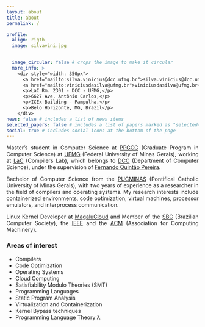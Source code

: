 ```yaml
---
layout: about
title: about
permalink: /

profile:
  align: rigth
  image: silvavini.jpg
  

  image_circular: false # crops the image to make it circular
  more_info: >
    <div style="width: 350px">
      <a href="mailto:silva.vinicius@dcc.ufmg.br">silva.vinicius@dcc.ufmg.br</a>
      <a href="mailto:viniciusdasilva@ufmg.br">viniciusdasilva@ufmg.br</a>
      <p>LaC Rm. 2301 - DCC - UFMG,</p>
      <p>6627 Ave. Antônio Carlos,</p> 
      <p>ICEx Building - Pampulha,</p>
      <p>Belo Horizonte, MG, Brazil</p>
    </div>
news: false # includes a list of news items
selected_papers: false # includes a list of papers marked as "selected={true}"
social: true # includes social icons at the bottom of the page
---
```

<p style="text-align: justify; text-justify: inter-word;">
Master’s student in Computer Science at <a href="https://ppgcc.dcc.ufmg.br/">PPGCC</a> (Graduate Program in Computer Science) at <a href="https://ufmg.br/">UFMG</a> (Federal University of Minas Gerais), working at <a href="https://lac-dcc.github.io/">LaC</a> (Compilers Lab), which belongs to <a href="https://dcc.ufmg.br/">DCC</a> (Department of Computer Science), under the supervision of <a href="https://dcc.ufmg.br/professor/fernando-magno-quintao-pereira/">Fernando Quintão Pereira</a>.
</p>

<p style="text-align: justify; text-justify: inter-word;">
Bachelor of Computer Science from the <a href="https://pucminas.br/">PUCMINAS</a> (Pontifical Catholic University of Minas Gerais), with two years of experience as a researcher in the field of compilers and operating systems. My research interests include containerized environments, code optimization, virtual machines, processor emulators, and interprocess communication.
</p>

<p style="text-align: justify; text-justify: inter-word;">
Linux Kernel Developer at <a href="https://magalu.cloud/">MagaluCloud</a> and Member of the <a href="https://www.sbc.org.br/">SBC</a> (Brazilian Computer Society), the <a href="https://www.ieee.org/">IEEE</a> and the <a href="https://acm.org/">ACM</a> (Association for Computing Machinery).
</p>

### Areas of interest
* Compilers
* Code Optimization
* Operating Systems
* Cloud Computing
* Satisfiability Modulo Theories (SMT)
* Programming Languages
* Static Program Analysis
* Virtualization and Containerization
* Kernel Bypass techniques
* Programming Language Theory λ